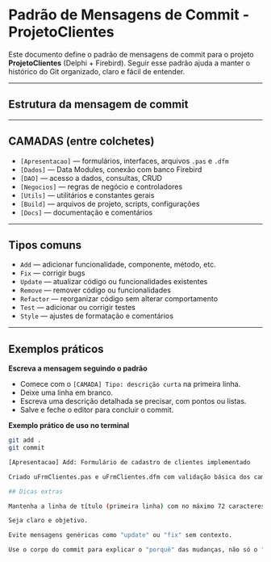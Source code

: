 # Padrão de Mensagens de Commit - ProjetoClientes

Este documento define o padrão de mensagens de commit para o projeto **ProjetoClientes** (Delphi + Firebird). Seguir esse padrão ajuda a manter o histórico do Git organizado, claro e fácil de entender.

---

## Estrutura da mensagem de commit


---

## CAMADAS (entre colchetes)

- `[Apresentacao]` — formulários, interfaces, arquivos `.pas` e `.dfm`
- `[Dados]` — Data Modules, conexão com banco Firebird
- `[DAO]` — acesso a dados, consultas, CRUD
- `[Negocios]` — regras de negócio e controladores
- `[Utils]` — utilitários e constantes gerais
- `[Build]` — arquivos de projeto, scripts, configurações
- `[Docs]` — documentação e comentários

---

## Tipos comuns

- `Add` — adicionar funcionalidade, componente, método, etc.
- `Fix` — corrigir bugs
- `Update` — atualizar código ou funcionalidades existentes
- `Remove` — remover código ou funcionalidades
- `Refactor` — reorganizar código sem alterar comportamento
- `Test` — adicionar ou corrigir testes
- `Style` — ajustes de formatação e comentários

---

## Exemplos práticos

**Escreva a mensagem seguindo o padrão**  
- Comece com o `[CAMADA] Tipo: descrição curta` na primeira linha.  
- Deixe uma linha em branco.  
- Escreva uma descrição detalhada se precisar, com pontos ou listas.  
- Salve e feche o editor para concluir o commit.

**Exemplo prático de uso no terminal**  
```bash
git add .
git commit

[Apresentacao] Add: Formulário de cadastro de clientes implementado

Criado uFrmClientes.pas e uFrmClientes.dfm com validação básica dos campos principais.

## Dicas extras

Mantenha a linha de título (primeira linha) com no máximo 72 caracteres para facilitar leitura.

Seja claro e objetivo.

Evite mensagens genéricas como "update" ou "fix" sem contexto.

Use o corpo do commit para explicar o "porquê" das mudanças, não só o "quê".
